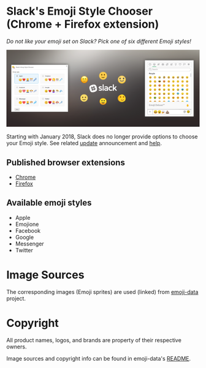 # Slack's Emoji Style Chooser (Chrome + Firefox extension)
_Do not like your emoji set on Slack? Pick one of six different Emoji styles!_

<p align="center">
    <img src="resources/tile-marque.png" alt="Slack's Emoji Style Chooser"> 
</p>

Starting with January 2018, Slack does no longer provide options to choose your Emoji style. See related 
[update](https://get.slack.help/hc/en-us/articles/115004846068-Slack-updates-and-changes#january-2018) announcement and
[help](https://get.slack.help/hc/en-us/articles/202931348-Emoji-and-emoticons#change-your-emoji-display).

## Published browser extensions
* [Chrome](https://chrome.google.com/webstore/detail/slacks-emoji-style-choose/ghhoeeojiokhdmaelkllggbhjnlfpbop?utm_source=github)
* [Firefox](https://addons.mozilla.org/cs/firefox/addon/slack-s-emoji-style-chooser/)

## Available emoji styles
* Apple
* Emojione
* Facebook
* Google
* Messenger
* Twitter

# Image Sources
The corresponding images (Emoji sprites) are used (linked) from [emoji-data](https://github.com/iamcal/emoji-data) project.

# Copyright
All product names, logos, and brands are property of their respective owners.

Image sources and copyright info can be found in emoji-data's [README](https://github.com/iamcal/emoji-data#image-sources).
